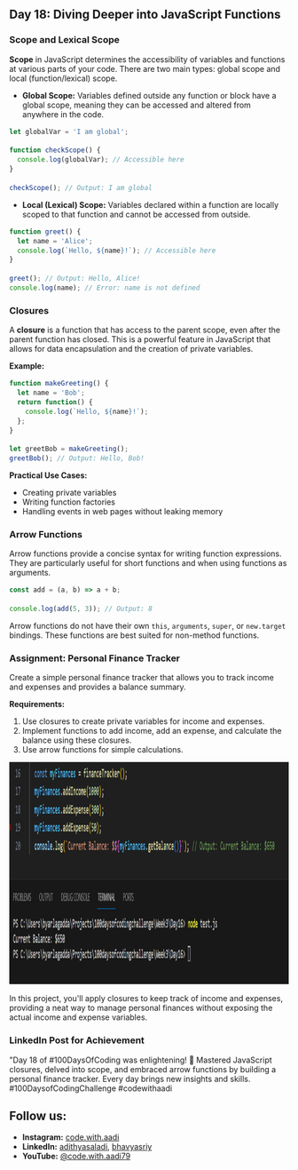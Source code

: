 ## Day 18: Diving Deeper into JavaScript Functions

### Scope and Lexical Scope

**Scope** in JavaScript determines the accessibility of variables and functions at various parts of your code. There are two main types: global scope and local (function/lexical) scope.

- **Global Scope:** Variables defined outside any function or block have a global scope, meaning they can be accessed and altered from anywhere in the code.

```javascript
let globalVar = 'I am global';

function checkScope() {
  console.log(globalVar); // Accessible here
}

checkScope(); // Output: I am global
```

- **Local (Lexical) Scope:** Variables declared within a function are locally scoped to that function and cannot be accessed from outside.

```javascript
function greet() {
  let name = 'Alice';
  console.log(`Hello, ${name}!`); // Accessible here
}

greet(); // Output: Hello, Alice!
console.log(name); // Error: name is not defined
```

### Closures

A **closure** is a function that has access to the parent scope, even after the parent function has closed. This is a powerful feature in JavaScript that allows for data encapsulation and the creation of private variables.

**Example:**

```javascript
function makeGreeting() {
  let name = 'Bob';
  return function() {
    console.log(`Hello, ${name}!`);
  };
}

let greetBob = makeGreeting();
greetBob(); // Output: Hello, Bob!
```

**Practical Use Cases:**
- Creating private variables
- Writing function factories
- Handling events in web pages without leaking memory

### Arrow Functions

Arrow functions provide a concise syntax for writing function expressions. They are particularly useful for short functions and when using functions as arguments.

```javascript
const add = (a, b) => a + b;

console.log(add(5, 3)); // Output: 8
```

Arrow functions do not have their own `this`, `arguments`, `super`, or `new.target` bindings. These functions are best suited for non-method functions.

### Assignment: Personal Finance Tracker

Create a simple personal finance tracker that allows you to track income and expenses and provides a balance summary.

**Requirements:**

1. Use closures to create private variables for income and expenses.
2. Implement functions to add income, add an expense, and calculate the balance using these closures.
3. Use arrow functions for simple calculations.

<center><img src="https://github.com/adithyasai/100daysofcodingchallenge/blob/week1/images/week3_ss6.png" width="800" height="400"></center>

In this project, you'll apply closures to keep track of income and expenses, providing a neat way to manage personal finances without exposing the actual income and expense variables.

### LinkedIn Post for Achievement

"Day 18 of #100DaysOfCoding was enlightening! 🌟 Mastered JavaScript closures, delved into scope, and embraced arrow functions by building a personal finance tracker. Every day brings new insights and skills. #100DaysofCodingChallenge #codewithaadi

## Follow us:
- **Instagram:** [code.with.aadi](https://www.instagram.com/code.with.aadi/)
- **LinkedIn:** [adithyasaladi](https://www.linkedin.com/in/adithyasaladi/), [bhavyasriy](https://www.linkedin.com/in/bhavyasriy/)
- **YouTube:** [@code.with.aadi79](https://www.youtube.com/@Code.with.aadi79)